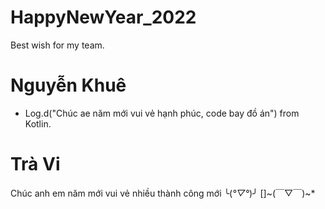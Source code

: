 # HappyNewYear_2022
Best wish for my team.


# Nguyễn Khuê
  * Log.d("Chúc ae năm mới vui vẻ hạnh phúc, code bay đồ án") from Kotlin.

# Trà Vi 
 Chúc anh em năm mới vui vẻ nhiều thành công mới ╰(*°▽°*)╯ []~(￣▽￣)~*